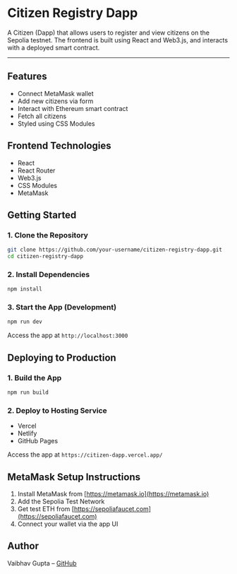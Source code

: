 # Citizen Registry Dapp

A Citizen (Dapp) that allows users to register and view citizens on the Sepolia testnet. The frontend is built using React and Web3.js, and interacts with a deployed smart contract.

---

## Features

- Connect MetaMask wallet
- Add new citizens via form
- Interact with Ethereum smart contract
- Fetch all citizens
- Styled using CSS Modules

## Frontend Technologies

- React
- React Router
- Web3.js
- CSS Modules
- MetaMask

## Getting Started

### 1. Clone the Repository

```bash
git clone https://github.com/your-username/citizen-registry-dapp.git
cd citizen-registry-dapp
```

### 2. Install Dependencies

```bash
npm install
```

### 3. Start the App (Development)

```bash
npm run dev
```

Access the app at `http://localhost:3000`

## Deploying to Production

### 1. Build the App

```bash
npm run build
```

### 2. Deploy to Hosting Service

- Vercel
- Netlify
- GitHub Pages


Access the app at `https://citizen-dapp.vercel.app/`


## MetaMask Setup Instructions

1. Install MetaMask from [https://metamask.io](https://metamask.io)
2. Add the Sepolia Test Network
3. Get test ETH from [https://sepoliafaucet.com](https://sepoliafaucet.com)
4. Connect your wallet via the app UI


## Author

Vaibhav Gupta – [GitHub](https://github.com/vaebhav-98)
